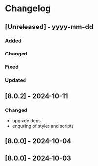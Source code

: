 # Changelog
## [Unreleased] - yyyy-mm-dd

### Added

### Changed

### Fixed

### Updated

## [8.0.2] - 2024-10-11


### Changed
- upgrade deps
- enqueing of styles and scripts

## [8.0.0] - 2024-10-04


## [8.0.0] - 2024-10-03
